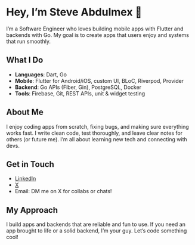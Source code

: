 # Hey, I’m Steve Abdulmex 👋

I’m a Software Engineer who loves building mobile apps with Flutter and backends with Go. My goal is to create apps that users enjoy and systems that run smoothly.

## What I Do
- **Languages**: Dart, Go
- **Mobile**: Flutter for Android/iOS, custom UI, BLoC, Riverpod, Provider
- **Backend**: Go APIs (Fiber, Gin), PostgreSQL, Docker
- **Tools**: Firebase, Git, REST APIs, unit & widget testing

## About Me
I enjoy coding apps from scratch, fixing bugs, and making sure everything works fast. I write clean code, test thoroughly, and leave clear notes for others (or future me). I’m all about learning new tech and connecting with devs.

## Get in Touch
- [LinkedIn](https://www.linkedin.com/in/steve-abdulmex)
- [X](https://x.com/BigSteveAbdulmx)
- Email: DM me on X for collabs or chats!

## My Approach
I build apps and backends that are reliable and fun to use. If you need an app brought to life or a solid backend, I’m your guy. Let’s code something cool!
